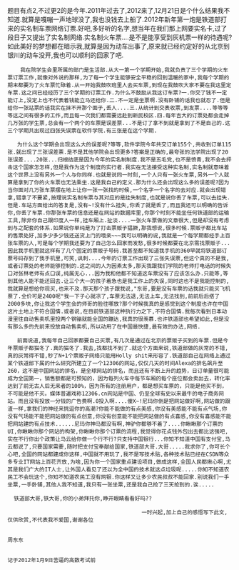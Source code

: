 题目有点2,不过更2的是今年.2011年过去了,2012来了,12月21日是个什么结果我不知道.就算是嘎嘣一声地球没了,我也没钱去上船了.2012年新年第一炮是铁道部打来的实名制车票网络订票.好吧,多好听的名字,想当年在我们那上网要实名卡,过了段日子又提出了实名制网络.实名制火车票....是不是能享受到灰机票一样的待遇呢?如此美好的梦想都在暗示我,就算是因为动车出事了,原来就已经约定好的从北京到银川的动车没开,我也可以顺利的回家了吧.

        我在院学生会里所属的部门是生活部.从大一第一个学期开始,我就负责了三个学期的火车票订票工作,就像对外说的那样,为了每一个学生能够安全平稳的回到温暖的家中,我每个学期的期末都要为了火车票忙碌着.从一开始我鼓吹班里人去买车票,到现在我鼓吹大家不要在我这里定车票.这之间已经经历了三个学期的订票工作.为什么不鼓励从我这订车票?一.你交了钱不一定能订上,没定上也不代表着钱能立马还给你.二.不一定是坐票啊.没有卧铺的话我也就忍了.但是给你一张站票的话我实在抹不开那个面子,丢人....三.从统计到交表收票,到发票....等等等等这之间有很多的工作,而且每一次我们都需要远赴到新民校区.四.每年吉大的订票处都会走掉几万张的学生票,总会有一个两个的车票是误差票...不是订了拿不到就是拿到了不是自己的.这三个学期共出现过四张失误票在软件学院.有三张是在这个学期.

       为什么这个学期会出现这么大的误差呢?等等,软件学院今年共交订单155个,共收到订单115张.就出现了三张误差票.是不是其他学院会出现更多?答案是正确的,最夸张的法学院出现了20张误差....20张...归根结底是因为今年的实名制制度.我不是五毛党,也不是愤青,我不会去抨击这个国家怎怎样,但是我作为这个制度的实行者.我实在无法接受这种实名制,实名制就意味着这个世界上没有另外一个人与你同样.也就是说同一时刻,一个人只有一张火车票,另外一个人就算是拿到了你的火车票也无法乘坐.这是我自己的定义.那为什么还会出现这么多的误差呢?因为当你面对几万张车票摆在地上让你一张一张找的时候,一个名字一个名字的去对应.就会出现错拿,错拿了不要紧,按理说实名制车票与其对应的是挂失制度,也就是说你丢了车票,可以去挂失.但是.车站方面给出的答复是,没有~!没有什么挂失,你丢了就是丢了,而且我还可以明确的告诉你,你丢了车票.你那张车票的信息还是在网站的数据库里,你那个时刻不能坐任何铁道部的运输工具,除非你自己跟印度人一样,挂车厢上.扯淡....一张火车票做的文章很大,但是却没有考虑到与之配套的体系.如果说你单纯是为了打击票贩子猖獗,那我想说,很多时候.票贩子都比车站的售票处好,加多少多少钱还送货上门的哦亲~~~我可以明确的说,我就是一个每学期都经手上百张车票的人,可是每个学期我还要为了自己怎么回家而发愁,很多时候都要在北京需找票贩子...因此我手机里就这样有了几个固定的票贩子号码.我甚至都不知道我手机的360早就将铁道部订票号码存到了我手机里,可笑,讽刺....今年的订票工作出现了三张失误票,但这个真的不是我,或者订票处的老师能够控制的.这之间的人为因素太多,那天我跟我们学院的老师打电话的时候失口对张林老师有点口误,纯属无心...因为我和他都不知道这车票没有了应该怎么办.只能等,等到其他人能不能还回去.让三个大一的孩子着急也是我工作上的失误,同时这也不是我能控制的,我就算是想给你现买,也来不及.那天那个孩子跟我说,"东哥,要是没有车票的话我就只能买飞机票了.全价可是2400呢"我一下子心就凉了,车票无法退,无法上车,无法找到,前前后后搭了2000多块,你让我这个学生会的师哥的脸往哪放?那个时候我真的是感觉到这个制度也许在中国这片土地上不符合国情.或者说,在目前铁道部这种执行力之下,不符合国情.我每次看到日本动漫里往自动售卖机里投两个钢镚就能全国的蹦达,我真的很羡慕.也许铁道部也希望如此,但是没有那么多的先前来投放自动售卖机,所以动用了在中国最快捷,最有效的办法,网络.

       前面说道,我每年自己回家都要自己买票,有几次是通过在北京的票贩子买到的车票.但是今年票贩子都猫冬了.真的猫冬了.我去,找都找不到了.就这个方面来说,铁道部做的灰常的不错,真的灰常得不错,秒了N+1个票贩子网络只能用Holly shit来形容了.铁道部自己在网络上通过某个铁道部下属的什么研究所建立了一个12306的网站,仅仅几天的时间Alexa的排名飙升至260，这不是中国网站的排名，是全球网站的排名，而且还有不断上升的趋势，日订单量很可能成为全国第一，销售额都是可预知的，因为每列火车中每节车厢的每个座位都会卖出去，转化率达到了前无古人后无来者的100%，因为所有的注册用户，都是想买车票的，只能是他买不到，不可能是他不买。媒体普遍戏称12306.cn网站是中国、仍至全球有史以来最牛的电子商务网站。而且没有投放一分钱的广告费啊.0投入啊....傻X~!尼玛你倒是把网站做好啊,网站做的跟渣一样,拿我们的神经来挑逗你的高潮?你能不能做的有点美感,你没有美感能不能有点气场,你没有气场能不能把网站做的有点创意,你没有创意能不能把网站做的有点喜感,你没有喜感能不能把网站建的有点技术......尼玛你神马都没有啊,神驴你都够不着了....你瞅瞅那个订票的UI,你瞅瞅你那个网站的构架,你瞅瞅你那个订票的流程,我觉得你花点钱外包出去都比这强吧,实在不行你出个政策让马云给你做一个行不行?只支持中国银行...你知不知道中国有支付宝,马云都说了,只要国家需要,随时把支付宝奉献给国家,铁道部大哥.大哥.....我求你了,你可长个心吧,全国的网站都建成你这样,中国就不用玩了,我不是写技术贴,各种技术贴已经在CSDN等众多专业IT网站上百花齐放,为啥,因为你一个国家重点建设项目,做成这样,全国人民都揪心啊,尤其是我们广大的IT人士,让外国人看见了还以为全中国的技术就这点垃圾呢.....你知不知道农民工不会玩这个,你知不知道农民工没有网银.你这样又让多少农民叔叔不能回家.别说我们一手坐票,一手卧铺,其他人我不知道,我只有一张坐票,还是我自己抢了三天抢到的.诶.....

      铁道部大哥,铁大哥,你的小弟拜托你,睁开眼睛看看好吗??

                                              一时兴起,加上自己的感悟写下此文,仅供欣赏,不代表我不爱国,谢谢各位

                                                                                                                                                    周东东

                                                                                                            记于2012年1月9日苦逼的高数考试前
